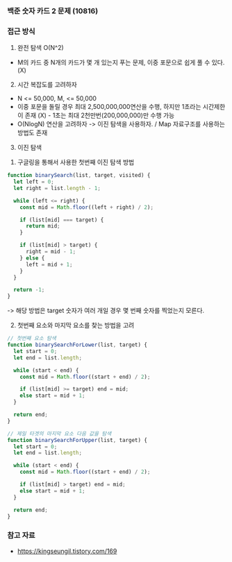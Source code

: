 ### 백준 숫자 카드 2 문제 (10816)

### 접근 방식

1. 완전 탐색 O(N^2)

- M의 카드 중 N개의 카드가 몇 개 있는지 푸는 문제, 이중 포문으로 쉽게 풀 수 있다. (X)

2. 시간 복잡도를 고려하자

- N <= 50,000, M, <= 50,000
- 이중 포문을 돌릴 경우 최대 2,500,000,000연산을 수행, 하지만 1초라는 시간제한이 존재 (X) - 1초는 최대 2천만번(200,000,000)만 수행 가능
- O(NlogN) 연산을 고려하자 -> 이진 탐색을 사용하자. / Map 자료구조를 사용하는 방법도 존재

3. 이진 탐색

1) 구글링을 통해서 사용한 첫번째 이진 탐색 방법

```javascript
function binarySearch(list, target, visited) {
  let left = 0;
  let right = list.length - 1;

  while (left <= right) {
    const mid = Math.floor((left + right) / 2);

    if (list[mid] === target) {
      return mid;
    }

    if (list[mid] > target) {
      right = mid - 1;
    } else {
      left = mid + 1;
    }
  }

  return -1;
}
```

-> 해당 방법은 target 숫자가 여러 개일 경우 몇 번째 숫자를 찍었는지 모른다.

2. 첫번째 요소와 마지막 요소를 찾는 방법을 고려

```javascript
// 첫번째 요소 탐색
function binarySearchForLower(list, target) {
  let start = 0;
  let end = list.length;

  while (start < end) {
    const mid = Math.floor((start + end) / 2);

    if (list[mid] >= target) end = mid;
    else start = mid + 1;
  }

  return end;
}

// 제일 타겟의 마지막 요소 다음 값을 탐색
function binarySearchForUpper(list, target) {
  let start = 0;
  let end = list.length;

  while (start < end) {
    const mid = Math.floor((start + end) / 2);

    if (list[mid] > target) end = mid;
    else start = mid + 1;
  }

  return end;
}
```

### 참고 자료

- https://kingseungil.tistory.com/169
